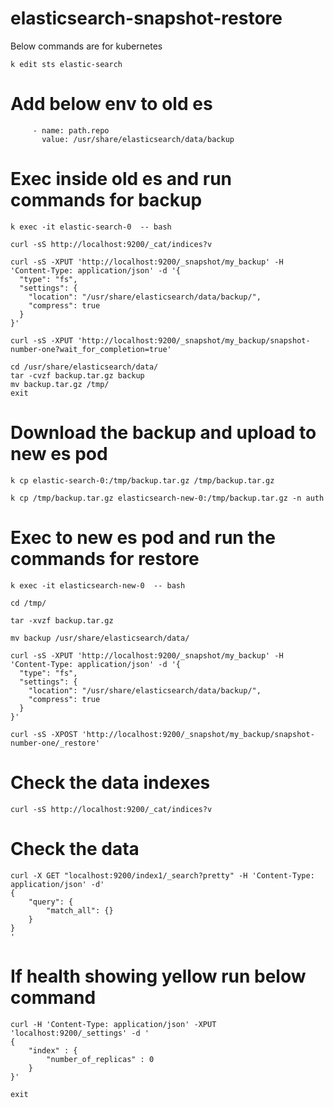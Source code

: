 # elasticsearch-snapshot-restore

Below commands are for kubernetes

```
k edit sts elastic-search
```

# Add below env to old es
```
     - name: path.repo
       value: /usr/share/elasticsearch/data/backup
```

# Exec inside old es and run commands for backup

```
k exec -it elastic-search-0  -- bash
```

```
curl -sS http://localhost:9200/_cat/indices?v
```


```
curl -sS -XPUT 'http://localhost:9200/_snapshot/my_backup' -H 'Content-Type: application/json' -d '{
  "type": "fs",
  "settings": {
    "location": "/usr/share/elasticsearch/data/backup/",
    "compress": true
  }
}'
```

```
curl -sS -XPUT 'http://localhost:9200/_snapshot/my_backup/snapshot-number-one?wait_for_completion=true'
```

```
cd /usr/share/elasticsearch/data/
tar -cvzf backup.tar.gz backup
mv backup.tar.gz /tmp/
exit
```

# Download the backup and upload to new es pod

```
k cp elastic-search-0:/tmp/backup.tar.gz /tmp/backup.tar.gz 
```

```
k cp /tmp/backup.tar.gz elasticsearch-new-0:/tmp/backup.tar.gz -n auth
```

# Exec to new es pod and run the commands for restore

```
k exec -it elasticsearch-new-0  -- bash
```

```
cd /tmp/

tar -xvzf backup.tar.gz

mv backup /usr/share/elasticsearch/data/

curl -sS -XPUT 'http://localhost:9200/_snapshot/my_backup' -H 'Content-Type: application/json' -d '{
  "type": "fs",
  "settings": {
    "location": "/usr/share/elasticsearch/data/backup/",
    "compress": true
  }
}'
```

```
curl -sS -XPOST 'http://localhost:9200/_snapshot/my_backup/snapshot-number-one/_restore'
```

# Check the data indexes

```
curl -sS http://localhost:9200/_cat/indices?v
```

# Check the data

```
curl -X GET "localhost:9200/index1/_search?pretty" -H 'Content-Type: application/json' -d'
{
    "query": {
        "match_all": {}
    }
}
'
```

# If health showing yellow run below command

```
curl -H 'Content-Type: application/json' -XPUT 'localhost:9200/_settings' -d '
{
    "index" : {
        "number_of_replicas" : 0
    }
}'

```

```
exit
```
